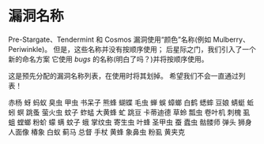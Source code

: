 # 漏洞名称

Pre-Stargate、Tendermint 和 Cosmos 漏洞使用“颜色”名称(例如 Mulberry、Periwinkle)。
但是，这些名称并没有按顺序使用； 后星际之门，我们引入了一个新的命名方案
它使用 _bugs_ 的名称(明白了吗？)并将按顺序使用。

这是预先分配的漏洞名称列表，在使用时将其划掉。
希望我们不会一直通过列表！

赤杨
蚜
蚂蚁
臭虫
甲虫
书呆子
熊蜂
蝴蝶
毛虫
蝉
蜈
蟑螂
白鹤
蟋蟀
豆娘
蜻蜓
蚯蚓
螟
跳蚤
萤火虫
蚊子
蚱蜢
大黄蜂
虻
跳豆
卡蒂迪德
草蛉
瓢虫
卷叶机
刺槐
虱
蛆
螳螂
粉蚧
蠓
螨
蚊子
蛾
掌纹虫
寄生虫
叶蜂
圣甲虫
蚕
蠹虫
骷髅师
弹头
狮身人面像
椿象
白蚁
蓟马
总督
手杖
黄蜂
象鼻虫
粉虱
黄夹克
